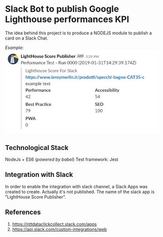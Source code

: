 # Slack Bot to publish Google Lighthouse performances KPI

The idea behind this project is to produce a NODEJS module to publish a card on a Slack Chat.

_Esample_:
![Example of Slack Attachment](https://github.com/marco-genova-ntt/lighthouse-score-for-slack/raw/master/assets/img/card.png "Example of Slack Attachment")

## Technological Stack
NodeJs + ES6 (*powered by babel*)
Test framework: Jest

## Integration with Slack
In order to enable the integration with slack channel, a Slack Apps was created to create. Actually it's not published.
The name of the slack app is "LightHouse Score Publisher".

## References
1. https://nttdataclickcollect.slack.com/apps
2. https://api.slack.com/custom-integrations/web